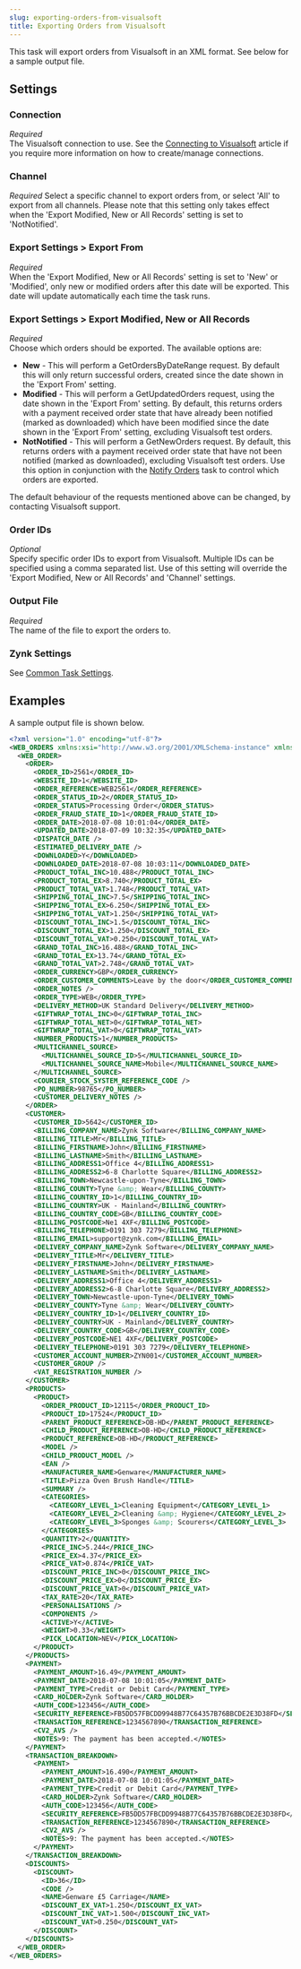 ```yaml
---
slug: exporting-orders-from-visualsoft
title: Exporting Orders from Visualsoft
---
```

This task will export orders from Visualsoft in an XML format. See below for a sample output file.

## Settings
### Connection
_Required_  
The Visualsoft connection to use. See the [Connecting to Visualsoft](connecting-to-visualsoft) article if you require more information on how to create/manage connections.

### Channel
_Required_ 
Select a specific channel to export orders from, or select 'All' to export from all channels. Please note that this setting only takes effect when the 'Export Modified, New or All Records' setting is set to 'NotNotified'.

### Export Settings > Export From
_Required_  
When the 'Export Modified, New or All Records' setting is set to 'New' or 'Modified', only new or modified orders after this date will be exported. This date will update automatically each time the task runs.

### Export Settings > Export Modified, New or All Records
_Required_  
Choose which orders should be exported. The available options are:

* __New__ - This will perform a GetOrdersByDateRange request. By default this will only return successful orders, created since the date shown in the 'Export From' setting.
* __Modified__ - This will perform a GetUpdatedOrders request, using the date shown in the 'Export From' setting. By default, this returns orders with a payment received order state that have already been notified (marked as downloaded) which have been modified since the date shown in the 'Export From' setting, excluding Visualsoft test orders.
* __NotNotified__ - This will perform a GetNewOrders request. By default, this returns orders with a payment received order state that have not been notified (marked as downloaded), excluding Visualsoft test orders. Use this option in conjunction with the [Notify Orders](notifying-orders-in-visualsoft) task to control which orders are exported.

The default behaviour of the requests mentioned above can be changed, by contacting Visualsoft support.

### Order IDs
_Optional_  
Specify specific order IDs to export from Visualsoft. Multiple IDs can be specified using a comma separated list. Use of this setting will override the 'Export Modified, New or All Records' and 'Channel' settings.

### Output File
_Required_  
The name of the file to export the orders to.

### Zynk Settings
See [Common Task Settings](common-task-settings).

## Examples
A sample output file is shown below.
```xml
<?xml version="1.0" encoding="utf-8"?>
<WEB_ORDERS xmlns:xsi="http://www.w3.org/2001/XMLSchema-instance" xmlns:xsd="http://www.w3.org/2001/XMLSchema">
  <WEB_ORDER>
    <ORDER>
      <ORDER_ID>2561</ORDER_ID>
      <WEBSITE_ID>1</WEBSITE_ID>
      <ORDER_REFERENCE>WEB2561</ORDER_REFERENCE>
      <ORDER_STATUS_ID>2</ORDER_STATUS_ID>
      <ORDER_STATUS>Processing Order</ORDER_STATUS>
      <ORDER_FRAUD_STATE_ID>1</ORDER_FRAUD_STATE_ID>
      <ORDER_DATE>2018-07-08 10:01:04</ORDER_DATE>
      <UPDATED_DATE>2018-07-09 10:32:35</UPDATED_DATE>
      <DISPATCH_DATE />
      <ESTIMATED_DELIVERY_DATE />
      <DOWNLOADED>Y</DOWNLOADED>
      <DOWNLOADED_DATE>2018-07-08 10:03:11</DOWNLOADED_DATE>
      <PRODUCT_TOTAL_INC>10.488</PRODUCT_TOTAL_INC>
      <PRODUCT_TOTAL_EX>8.740</PRODUCT_TOTAL_EX>
      <PRODUCT_TOTAL_VAT>1.748</PRODUCT_TOTAL_VAT>
      <SHIPPING_TOTAL_INC>7.5</SHIPPING_TOTAL_INC>
      <SHIPPING_TOTAL_EX>6.250</SHIPPING_TOTAL_EX>
      <SHIPPING_TOTAL_VAT>1.250</SHIPPING_TOTAL_VAT>
      <DISCOUNT_TOTAL_INC>1.5</DISCOUNT_TOTAL_INC>
      <DISCOUNT_TOTAL_EX>1.250</DISCOUNT_TOTAL_EX>
      <DISCOUNT_TOTAL_VAT>0.250</DISCOUNT_TOTAL_VAT>
      <GRAND_TOTAL_INC>16.488</GRAND_TOTAL_INC>
      <GRAND_TOTAL_EX>13.74</GRAND_TOTAL_EX>
      <GRAND_TOTAL_VAT>2.748</GRAND_TOTAL_VAT>
      <ORDER_CURRENCY>GBP</ORDER_CURRENCY>
      <ORDER_CUSTOMER_COMMENTS>Leave by the door</ORDER_CUSTOMER_COMMENTS>
      <ORDER_NOTES />
      <ORDER_TYPE>WEB</ORDER_TYPE>
      <DELIVERY_METHOD>UK Standard Delivery</DELIVERY_METHOD>
      <GIFTWRAP_TOTAL_INC>0</GIFTWRAP_TOTAL_INC>
      <GIFTWRAP_TOTAL_NET>0</GIFTWRAP_TOTAL_NET>
      <GIFTWRAP_TOTAL_VAT>0</GIFTWRAP_TOTAL_VAT>
      <NUMBER_PRODUCTS>1</NUMBER_PRODUCTS>
      <MULTICHANNEL_SOURCE>
        <MULTICHANNEL_SOURCE_ID>5</MULTICHANNEL_SOURCE_ID>
        <MULTICHANNEL_SOURCE_NAME>Mobile</MULTICHANNEL_SOURCE_NAME>
      </MULTICHANNEL_SOURCE>
      <COURIER_STOCK_SYSTEM_REFERENCE_CODE />
      <PO_NUMBER>98765</PO_NUMBER>
      <CUSTOMER_DELIVERY_NOTES />
    </ORDER>
    <CUSTOMER>
      <CUSTOMER_ID>5642</CUSTOMER_ID>
      <BILLING_COMPANY_NAME>Zynk Software</BILLING_COMPANY_NAME>
      <BILLING_TITLE>Mr</BILLING_TITLE>
      <BILLING_FIRSTNAME>John</BILLING_FIRSTNAME>
      <BILLING_LASTNAME>Smith</BILLING_LASTNAME>
      <BILLING_ADDRESS1>Office 4</BILLING_ADDRESS1>
      <BILLING_ADDRESS2>6-8 Charlotte Square</BILLING_ADDRESS2>
      <BILLING_TOWN>Newcastle-upon-Tyne</BILLING_TOWN>
      <BILLING_COUNTY>Tyne &amp; Wear</BILLING_COUNTY>
      <BILLING_COUNTRY_ID>1</BILLING_COUNTRY_ID>
      <BILLING_COUNTRY>UK - Mainland</BILLING_COUNTRY>
      <BILLING_COUNTRY_CODE>GB</BILLING_COUNTRY_CODE>
      <BILLING_POSTCODE>Ne1 4XF</BILLING_POSTCODE>
      <BILLING_TELEPHONE>0191 303 7279</BILLING_TELEPHONE>
      <BILLING_EMAIL>support@zynk.com</BILLING_EMAIL>
      <DELIVERY_COMPANY_NAME>Zynk Software</DELIVERY_COMPANY_NAME>
      <DELIVERY_TITLE>Mr</DELIVERY_TITLE>
      <DELIVERY_FIRSTNAME>John</DELIVERY_FIRSTNAME>
      <DELIVERY_LASTNAME>Smith</DELIVERY_LASTNAME>
      <DELIVERY_ADDRESS1>Office 4</DELIVERY_ADDRESS1>
      <DELIVERY_ADDRESS2>6-8 Charlotte Square</DELIVERY_ADDRESS2>
      <DELIVERY_TOWN>Newcastle-upon-Tyne</DELIVERY_TOWN>
      <DELIVERY_COUNTY>Tyne &amp; Wear</DELIVERY_COUNTY>
      <DELIVERY_COUNTRY_ID>1</DELIVERY_COUNTRY_ID>
      <DELIVERY_COUNTRY>UK - Mainland</DELIVERY_COUNTRY>
      <DELIVERY_COUNTRY_CODE>GB</DELIVERY_COUNTRY_CODE>
      <DELIVERY_POSTCODE>NE1 4XF</DELIVERY_POSTCODE>
      <DELIVERY_TELEPHONE>0191 303 7279</DELIVERY_TELEPHONE>
      <CUSTOMER_ACCOUNT_NUMBER>ZYN001</CUSTOMER_ACCOUNT_NUMBER>
      <CUSTOMER_GROUP />
      <VAT_REGISTRATION_NUMBER />
    </CUSTOMER>
    <PRODUCTS>
      <PRODUCT>
        <ORDER_PRODUCT_ID>12115</ORDER_PRODUCT_ID>
        <PRODUCT_ID>17524</PRODUCT_ID>
        <PARENT_PRODUCT_REFERENCE>OB-HD</PARENT_PRODUCT_REFERENCE>
        <CHILD_PRODUCT_REFERENCE>OB-HD</CHILD_PRODUCT_REFERENCE>
        <PRODUCT_REFERENCE>OB-HD</PRODUCT_REFERENCE>
        <MODEL />
        <CHILD_PRODUCT_MODEL />
        <EAN />
        <MANUFACTURER_NAME>Genware</MANUFACTURER_NAME>
        <TITLE>Pizza Oven Brush Handle</TITLE>
        <SUMMARY />
        <CATEGORIES>
          <CATEGORY_LEVEL_1>Cleaning Equipment</CATEGORY_LEVEL_1>
          <CATEGORY_LEVEL_2>Cleaning &amp; Hygiene</CATEGORY_LEVEL_2>
          <CATEGORY_LEVEL_3>Sponges &amp; Scourers</CATEGORY_LEVEL_3>
        </CATEGORIES>
        <QUANTITY>2</QUANTITY>
        <PRICE_INC>5.244</PRICE_INC>
        <PRICE_EX>4.37</PRICE_EX>
        <PRICE_VAT>0.874</PRICE_VAT>
        <DISCOUNT_PRICE_INC>0</DISCOUNT_PRICE_INC>
        <DISCOUNT_PRICE_EX>0</DISCOUNT_PRICE_EX>
        <DISCOUNT_PRICE_VAT>0</DISCOUNT_PRICE_VAT>
        <TAX_RATE>20</TAX_RATE>
        <PERSONALISATIONS />
        <COMPONENTS />
        <ACTIVE>Y</ACTIVE>
        <WEIGHT>0.33</WEIGHT>
        <PICK_LOCATION>NEV</PICK_LOCATION>
      </PRODUCT>
    </PRODUCTS>
    <PAYMENT>
      <PAYMENT_AMOUNT>16.49</PAYMENT_AMOUNT>
      <PAYMENT_DATE>2018-07-08 10:01:05</PAYMENT_DATE>
      <PAYMENT_TYPE>Credit or Debit Card</PAYMENT_TYPE>
      <CARD_HOLDER>Zynk Software</CARD_HOLDER>
      <AUTH_CODE>123456</AUTH_CODE>
      <SECURITY_REFERENCE>FB5DD57FBCDD9948B77C64357B76BBCDE2E3D38FD</SECURITY_REFERENCE>
      <TRANSACTION_REFERENCE>1234567890</TRANSACTION_REFERENCE>
      <CV2_AVS />
      <NOTES>9: The payment has been accepted.</NOTES>
    </PAYMENT>
    <TRANSACTION_BREAKDOWN>
      <PAYMENT>
        <PAYMENT_AMOUNT>16.490</PAYMENT_AMOUNT>
        <PAYMENT_DATE>2018-07-08 10:01:05</PAYMENT_DATE>
        <PAYMENT_TYPE>Credit or Debit Card</PAYMENT_TYPE>
        <CARD_HOLDER>Zynk Software</CARD_HOLDER>
        <AUTH_CODE>123456</AUTH_CODE>
        <SECURITY_REFERENCE>FB5DD57FBCDD9948B77C64357B76BBCDE2E3D38FD</SECURITY_REFERENCE>
        <TRANSACTION_REFERENCE>1234567890</TRANSACTION_REFERENCE>
        <CV2_AVS />
        <NOTES>9: The payment has been accepted.</NOTES>
      </PAYMENT>
    </TRANSACTION_BREAKDOWN>
    <DISCOUNTS>
      <DISCOUNT>
        <ID>36</ID>
        <CODE />
        <NAME>Genware £5 Carriage</NAME>
        <DISCOUNT_EX_VAT>1.250</DISCOUNT_EX_VAT>
        <DISCOUNT_INC_VAT>1.500</DISCOUNT_INC_VAT>
        <DISCOUNT_VAT>0.250</DISCOUNT_VAT>
      </DISCOUNT>
    </DISCOUNTS>
  </WEB_ORDER>
</WEB_ORDERS>
```

